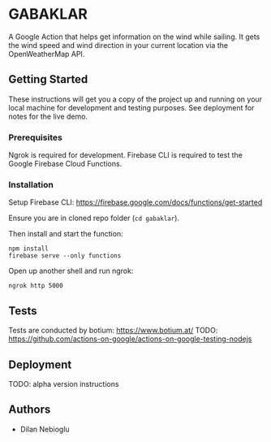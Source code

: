 # GABAKLAR

A Google Action that helps get information on the wind while sailing. It gets the wind speed and wind direction in your current location via the OpenWeatherMap API.

## Getting Started

These instructions will get you a copy of the project up and running on your local machine for development and testing purposes. See deployment for notes for the live demo.

### Prerequisites

Ngrok is required for development.
Firebase CLI is required to test the Google Firebase Cloud Functions.

### Installation

Setup Firebase CLI: https://firebase.google.com/docs/functions/get-started

Ensure you are in cloned repo folder (`cd gabaklar`).

Then install and start the function:

```
npm install
firebase serve --only functions
```
Open up another shell and run ngrok:

```
ngrok http 5000
```

## Tests
Tests are conducted by botium: https://www.botium.at/
TODO: https://github.com/actions-on-google/actions-on-google-testing-nodejs

## Deployment
TODO: alpha version instructions

## Authors

* Dilan Nebioglu